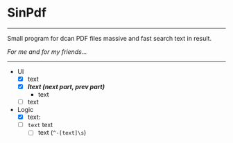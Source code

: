 # SinPdf 
____
Small program for dcan PDF files massive and fast search text in result.

_For me and for my friends..._

____
* UI
  * [X] text
  * [X] ___ltext (_next part_, _prev part_)___
    * text
  * [ ] text
* Logic
  * [X] text: 
  * [ ] `text` text
    * [ ] text (```^-[text]\s```)
